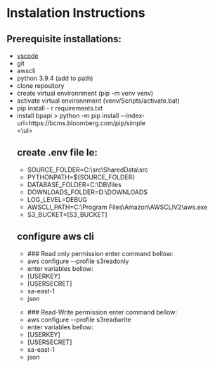 # Instalation Instructions

## Prerequisite installations:
<ul>
<li><a href="https://code.visualstudio.com/download">vscode</a></li>
<li>git</li>
<li>awscli</li>
<li>python 3.9.4 (add to path)</li>
<li>clone repository</li>
<li>create virtual environnment (pip -m venv venv)</li>
<li>activate virtual environnment (venv/Scripts/activate.bat)</li>
<li>pip install - r requirements.txt</li>
<li>install bpapi > python -m pip install --index-url=https://bcms.bloomberg.com/pip/simple </li>
<\ul>

## create .env file Ie:
<ul>
<li>SOURCE_FOLDER=C:\src\SharedData\src</li>
<li>PYTHONPATH=${SOURCE_FOLDER}</li>
<li>DATABASE_FOLDER=C:\DB\files</li>
<li>DOWNLOADS_FOLDER=D:\DOWNLOADS</li>
<li>LOG_LEVEL=DEBUG</li>
<li>AWSCLI_PATH=C:\Program Files\Amazon\AWSCLIV2\aws.exe</li>
<li>S3_BUCKET=[S3_BUCKET]</li>
</ul>

## configure aws cli
<ul>
<li> ### Read only permission enter command bellow:</li>
<li>aws configure --profile s3readonly</li>
<li>enter variables bellow:</li>
<li>[USERKEY]</li>
<li>[USERSECRET]</li>
<li>sa-east-1</li>
<li>json</li>
</ul>

<ul>
<li> ### Read-Write permission enter command bellow:</li>
<li>aws configure --profile s3readwrite</li>
<li>enter variables bellow:</li>
<li>[USERKEY]</li>
<li>[USERSECRET]</li>
<li>sa-east-1</li>
<li>json</li>
</ul>
